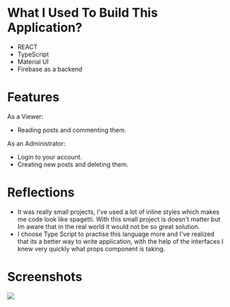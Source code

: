# What I Used To Build This Application?

- REACT
- TypeScript
- Material UI
- Firebase as a backend

# Features

As a Viewer:

- Reading posts and commenting them.

As an Administrator:

- Login to your account.
- Creating new posts and deleting them.

# Reflections

- It was really small projects, I've used a lot of inline styles which makes me code look like spagetti. With this small project is doesn't matter but Im aware that in the real world it would not be so great solution.
- I choose Type Script to practise this language more and I've realized that its a better way to write application, with the help of the interfaces I knew very quickly what props component is taking.

# Screenshots

<img src='./src/images/foto1.png'>
